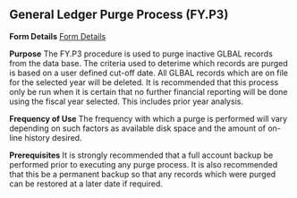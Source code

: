 ## General Ledger Purge Process (FY.P3)
<PageHeader />

**Form Details**
[Form Details](../FY-P3-1/README.md)

**Purpose**
The FY.P3 procedure is used to purge inactive GLBAL records from the data
base. The criteria used to deterime which records are purged is based on a
user defined cut-off date. All GLBAL records which are on file for the
selected year will be deleted. It is recommended that this process only be run
when it is certain that no further financial reporting will be done using the
fiscal year selected. This includes prior year analysis.

**Frequency of Use**
The frequency with which a purge is performed will vary depending on such
factors as available disk space and the amount of on-line history desired.

**Prerequisites**
It is strongly recommended that a full account backup be performed prior to
executing any purge process. It is also recommended that this be a permanent
backup so that any records which were purged can be restored at a later date
if required.

<badge text= "Version 8.10.57 " vertical="middle" />

<PageFooter />

